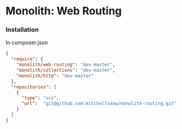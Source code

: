 # Monolith: Web Routing

### Installation

In composer.json
```json
{
  "require": {
    "monolith/web-routing": "dev-master",
    "monolith/collections": "dev-master",
    "monolith/http": "dev-master"
  },
  "repositories": [
    {
      "type": "vcs",
      "url":  "git@github.com:mitchellvanw/monolith-routing.git"
    }
  ]
}
```
